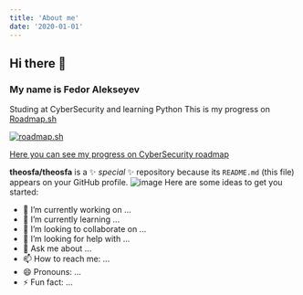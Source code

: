 ```yaml
---
title: 'About me'
date: '2020-01-01'
---
```

 
## Hi there 👋
### My name is Fedor Alekseyev
Studing at CyberSecurity and learning Python
This is my progress on [Roadmap.sh](roadmap.sh)

[![roadmap.sh](https://roadmap.sh/card/wide/67c894f5fe4b7df03b736ad6?variant=light)](https://roadmap.sh)

[Here you can see my progress on CyberSecurity roadmap](https://roadmap.sh/cyber-security?s=67c894f5fe4b7df03b736ad6)

**theosfa/theosfa** is a ✨ _special_ ✨ repository because its `README.md` (this file) appears on your GitHub profile.
![image](/images/image.jpg)
Here are some ideas to get you started:

- 🔭 I’m currently working on ...
- 🌱 I’m currently learning ...
- 👯 I’m looking to collaborate on ...
- 🤔 I’m looking for help with ...
- 💬 Ask me about ...
- 📫 How to reach me: ...
- 😄 Pronouns: ...
- ⚡ Fun fact: ...
